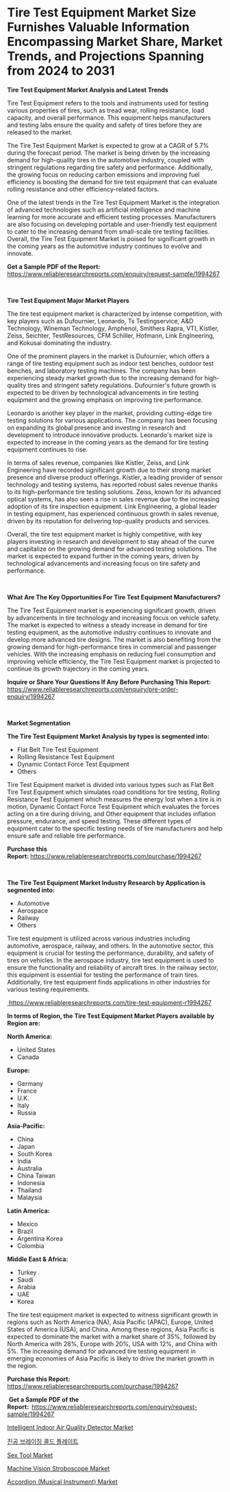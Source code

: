 <p><h1>Tire Test Equipment Market Size Furnishes Valuable Information Encompassing Market Share, Market Trends, and Projections Spanning from 2024 to 2031</h1></p><p><strong>Tire Test Equipment Market Analysis and Latest Trends</strong></p>
<p><p>Tire Test Equipment refers to the tools and instruments used for testing various properties of tires, such as tread wear, rolling resistance, load capacity, and overall performance. This equipment helps manufacturers and testing labs ensure the quality and safety of tires before they are released to the market.</p><p>The Tire Test Equipment Market is expected to grow at a CAGR of 5.7% during the forecast period. The market is being driven by the increasing demand for high-quality tires in the automotive industry, coupled with stringent regulations regarding tire safety and performance. Additionally, the growing focus on reducing carbon emissions and improving fuel efficiency is boosting the demand for tire test equipment that can evaluate rolling resistance and other efficiency-related factors.</p><p>One of the latest trends in the Tire Test Equipment Market is the integration of advanced technologies such as artificial intelligence and machine learning for more accurate and efficient testing processes. Manufacturers are also focusing on developing portable and user-friendly test equipment to cater to the increasing demand from small-scale tire testing facilities. Overall, the Tire Test Equipment Market is poised for significant growth in the coming years as the automotive industry continues to evolve and innovate.</p></p>
<p><strong>Get a Sample PDF of the Report:&nbsp;</strong> <a href="https://www.reliableresearchreports.com/enquiry/request-sample/1994267">https://www.reliableresearchreports.com/enquiry/request-sample/1994267</a></p>
<p>&nbsp;</p>
<p><strong>Tire Test Equipment Major Market Players</strong></p>
<p><p>The tire test equipment market is characterized by intense competition, with key players such as Dufournier, Leonardo, Ts Testingservice, A&D Technology, Wineman Technology, Amphenol, Smithers Rapra, VTI, Kistler, Zeiss, Seichter, TestResources, CFM Schiller, Hofmann, Link Engineering, and Kokusai dominating the industry.</p><p>One of the prominent players in the market is Dufournier, which offers a range of tire testing equipment such as indoor test benches, outdoor test benches, and laboratory testing machines. The company has been experiencing steady market growth due to the increasing demand for high-quality tires and stringent safety regulations. Dufournier's future growth is expected to be driven by technological advancements in tire testing equipment and the growing emphasis on improving tire performance.</p><p>Leonardo is another key player in the market, providing cutting-edge tire testing solutions for various applications. The company has been focusing on expanding its global presence and investing in research and development to introduce innovative products. Leonardo's market size is expected to increase in the coming years as the demand for tire testing equipment continues to rise.</p><p>In terms of sales revenue, companies like Kistler, Zeiss, and Link Engineering have recorded significant growth due to their strong market presence and diverse product offerings. Kistler, a leading provider of sensor technology and testing systems, has reported robust sales revenue thanks to its high-performance tire testing solutions. Zeiss, known for its advanced optical systems, has also seen a rise in sales revenue due to the increasing adoption of its tire inspection equipment. Link Engineering, a global leader in testing equipment, has experienced continuous growth in sales revenue, driven by its reputation for delivering top-quality products and services.</p><p>Overall, the tire test equipment market is highly competitive, with key players investing in research and development to stay ahead of the curve and capitalize on the growing demand for advanced testing solutions. The market is expected to expand further in the coming years, driven by technological advancements and increasing focus on tire safety and performance.</p></p>
<p>&nbsp;</p>
<p><strong>What Are The Key Opportunities For Tire Test Equipment Manufacturers?</strong></p>
<p><p>The Tire Test Equipment market is experiencing significant growth, driven by advancements in tire technology and increasing focus on vehicle safety. The market is expected to witness a steady increase in demand for tire testing equipment, as the automotive industry continues to innovate and develop more advanced tire designs. The market is also benefiting from the growing demand for high-performance tires in commercial and passenger vehicles. With the increasing emphasis on reducing fuel consumption and improving vehicle efficiency, the Tire Test Equipment market is projected to continue its growth trajectory in the coming years.</p></p>
<p><strong>Inquire or Share Your Questions If Any Before Purchasing This Report:</strong> <a href="https://www.reliableresearchreports.com/enquiry/pre-order-enquiry/1994267">https://www.reliableresearchreports.com/enquiry/pre-order-enquiry/1994267</a></p>
<p>&nbsp;</p>
<p><strong>Market Segmentation</strong></p>
<p><strong>The Tire Test Equipment Market Analysis by types is segmented into:</strong></p>
<p><ul><li>Flat Belt Tire Test Equipment</li><li>Rolling Resistance Test Equipment</li><li>Dynamic Contact Force Test Equipment</li><li>Others</li></ul></p>
<p><p>Tire Test Equipment market is divided into various types such as Flat Belt Tire Test Equipment which simulates road conditions for tire testing, Rolling Resistance Test Equipment which measures the energy lost when a tire is in motion, Dynamic Contact Force Test Equipment which evaluates the forces acting on a tire during driving, and Other equipment that includes inflation pressure, endurance, and speed testing. These different types of equipment cater to the specific testing needs of tire manufacturers and help ensure safe and reliable tire performance.</p></p>
<p><strong>Purchase this Report:&nbsp;</strong><a href="https://www.reliableresearchreports.com/purchase/1994267">https://www.reliableresearchreports.com/purchase/1994267</a></p>
<p>&nbsp;</p>
<p><strong>The Tire Test Equipment Market Industry Research by Application is segmented into:</strong></p>
<p><ul><li>Automotive</li><li>Aerospace</li><li>Railway</li><li>Others</li></ul></p>
<p><p>Tire test equipment is utilized across various industries including automotive, aerospace, railway, and others. In the automotive sector, this equipment is crucial for testing the performance, durability, and safety of tires on vehicles. In the aerospace industry, tire test equipment is used to ensure the functionality and reliability of aircraft tires. In the railway sector, this equipment is essential for testing the performance of train tires. Additionally, tire test equipment finds applications in other industries for various testing requirements.</p></p>
<p><a href="https://www.reliableresearchreports.com/tire-test-equipment-r1994267">&nbsp;https://www.reliableresearchreports.com/tire-test-equipment-r1994267</a></p>
<p><strong>In terms of Region, the Tire Test Equipment Market Players available by Region are:</strong></p>
<p>
    <p> <strong> North America: </strong>
        <ul>
            <li>United States</li>
            <li>Canada</li>
        </ul>
        </p> 
    <p> <strong> Europe: </strong>
        <ul>
            <li>Germany</li>
            <li>France</li>
            <li>U.K.</li>
            <li>Italy</li>
            <li>Russia</li>
        </ul>
        </p> 
    <p> <strong> Asia-Pacific: </strong>
        <ul>
            <li>China</li>
            <li>Japan</li>
            <li>South Korea</li>
            <li>India</li>
            <li>Australia</li>
            <li>China Taiwan</li>
            <li>Indonesia</li>
            <li>Thailand</li>
            <li>Malaysia</li>
        </ul>
        </p> 
    <p> <strong> Latin America: </strong>
        <ul>
            <li>Mexico</li>
            <li>Brazil</li>
            <li>Argentina Korea</li>
            <li>Colombia</li>
        </ul>
        </p> 
    <p> <strong> Middle East & Africa: </strong>
        <ul>
            <li>Turkey</li>
            <li>Saudi</li>
            <li>Arabia</li>
            <li>UAE</li>
            <li>Korea</li>
        </ul>
    </p>
    </p>
<p><p>The tire test equipment market is expected to witness significant growth in regions such as North America (NA), Asia Pacific (APAC), Europe, United States of America (USA), and China. Among these regions, Asia Pacific is expected to dominate the market with a market share of 35%, followed by North America with 28%, Europe with 20%, USA with 12%, and China with 5%. The increasing demand for advanced tire testing equipment in emerging economies of Asia Pacific is likely to drive the market growth in the region.</p></p>
<p><strong>Purchase this Report: </strong><a href="https://www.reliableresearchreports.com/purchase/1994267">https://www.reliableresearchreports.com/purchase/1994267</a></p>
<p>&nbsp;<strong>Get a Sample PDF of the Report:&nbsp;&nbsp;</strong><a href="https://www.reliableresearchreports.com/enquiry/request-sample/1994267">https://www.reliableresearchreports.com/enquiry/request-sample/1994267</a></p>
<p><strong></strong></p>
<p><p><a href="https://github.com/DeonteStanton2023/Market-Research-Report-List-2/blob/main/intelligent-indoor-air-quality-detector-market.md">Intelligent Indoor Air Quality Detector Market</a></p><p><a href="https://github.com/LoganRew1964/Market-Research-Report-List-2/blob/main/754365672495.md">진공 브레이징 콜드 플레이트</a></p><p><a href="https://medium.com/@lynnullrich1993/global-sex-tool-market-opportunities-and-forecast-for-period-from-2024-to-2031-03adbeaef1ed">Sex Tool Market</a></p><p><a href="https://github.com/ZackaryHalvorson2023/Market-Research-Report-List-2/blob/main/machine-vision-stroboscope-market.md">Machine Vision Stroboscope Market</a></p><p><a href="https://medium.com/@hskdk2672/accordion-musical-instrument-market-industry-trends-and-forecast-for-period-from-2024-to-2031-d3e6f2fba40e">Accordion (Musical Instrument) Market</a></p></p>